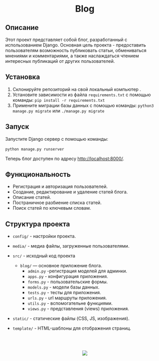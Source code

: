 <h1 align="center"> 
Blog


## Описание

Этот проект представляет собой блог, разработанный с использованием Django. Основная цель проекта - предоставить пользователям возможность публиковать статьи, обмениваться мнениями и комментариями, а также наслаждаться чтением интересных публикаций от других пользователей.

## Установка

1. Склонируйте репозиторий на свой локальный компьютер .
2. Установите зависимости из файла `requirements.txt` с помощью команды: `pip install -r requirements.txt`
3. Примените миграции базы данных с помощью команды: `python3 manage.py migrate` или `./manage.py migrate`

## Запуск

Запустите Django сервер с помощью команды:
<br/>
<br/>
`python manage.py runserver`

Теперь блог доступен по адресу [http://localhost:8000/](http://localhost:8000/).

## Функциональность

- Регистрация и авторизация пользователей.
- Создание, редактирование и удаление статей блога.
- Описание статей.
- Постраничное разбиение списка статей.
- Поиск статей по ключевым словам.


## Структура проекта
- `config/` - настройки проекта.
- `media/` - медиа файлы, загруженные пользователями.
- `src/` - исходный код проекта
  - `blog/` — основное приложение блога.
    - `admin.py` -регистрация моделей для админки.
    - `apps.py` - конфигурация приложения.
    - `forms.py` - пользовательские формы.
    - `models.py` - модели базы данных.
    - `tests.py` - тесты для приложения.
    - `urls.py` - url маршруты приложения.
    - `utils.py` - вспомогательне функциями.
    - `views.py` -  представления (views) приложения.

- `static/` - статические файлы (CSS, JS, изображения).
- `template/` - HTML-шаблоны для отображения страниц.


<br/>
<br/>
<p align="center">
  <img src="https://capsule-render.vercel.app/api?type=waving&color=dd6ee0&height=80&section=footer"/>
</p>
